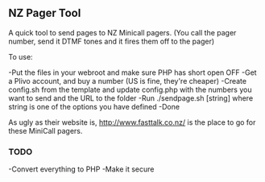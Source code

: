 ## NZ Pager Tool

A quick tool to send pages to NZ Minicall pagers. (You call the pager number, send it DTMF tones and it fires them off to the pager)

To use:

-Put the files in your webroot and make sure PHP has short open OFF
-Get a Plivo account, and buy a number (US is fine, they're cheaper)
-Create config.sh from the template and update config.php with the numbers you want to send and the URL to the folder
-Run ./sendpage.sh [string] where string is one of the options you have defined
-Done


As ugly as their website is, http://www.fasttalk.co.nz/ is the place to go for these MiniCall pagers.


### TODO
-Convert everything to PHP
-Make it secure
